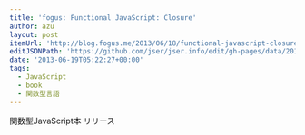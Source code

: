 ```yaml
---
title: 'fogus: Functional JavaScript: Closure'
author: azu
layout: post
itemUrl: 'http://blog.fogus.me/2013/06/18/functional-javascript-closure/'
editJSONPath: 'https://github.com/jser/jser.info/edit/gh-pages/data/2013/06/index.json'
date: '2013-06-19T05:22:27+00:00'
tags:
  - JavaScript
  - book
  - 関数型言語
---
```

関数型JavaScript本 リリース
